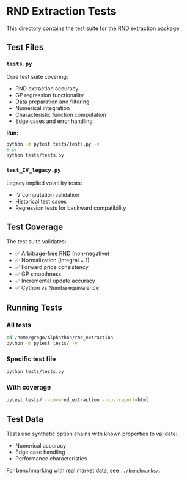 # RND Extraction Tests

This directory contains the test suite for the RND extraction package.

## Test Files

### `tests.py`
Core test suite covering:
- RND extraction accuracy
- GP regression functionality
- Data preparation and filtering
- Numerical integration
- Characteristic function computation
- Edge cases and error handling

**Run:**
```bash
python -m pytest tests/tests.py -v
# or
python tests/tests.py
```

### `test_IV_legacy.py`
Legacy implied volatility tests:
- IV computation validation
- Historical test cases
- Regression tests for backward compatibility

## Test Coverage

The test suite validates:
- ✅ Arbitrage-free RND (non-negative)
- ✅ Normalization (integral = 1)
- ✅ Forward price consistency
- ✅ GP smoothness
- ✅ Incremental update accuracy
- ✅ Cython vs Numba equivalence

## Running Tests

### All tests
```bash
cd /home/grego/Alphathon/rnd_extraction
python -m pytest tests/ -v
```

### Specific test file
```bash
python tests/tests.py
```

### With coverage
```bash
pytest tests/ --cov=rnd_extraction --cov-report=html
```

## Test Data

Tests use synthetic option chains with known properties to validate:
- Numerical accuracy
- Edge case handling
- Performance characteristics

For benchmarking with real market data, see `../benchmarks/`.


